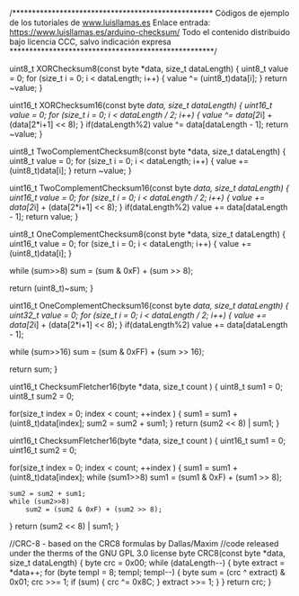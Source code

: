 /***************************************************
Códigos de ejemplo de los tutoriales de www.luisllamas.es
Enlace entrada: https://www.luisllamas.es/arduino-checksum/
Todo el contenido distribuido bajo licencia CCC, salvo indicación expresa
****************************************************/

uint8_t XORChecksum8(const byte *data, size_t dataLength)
{
  uint8_t value = 0;
  for (size_t i = 0; i < dataLength; i++)
  {
    value ^= (uint8_t)data[i];
  }
  return ~value;
}


uint16_t XORChecksum16(const byte *data, size_t dataLength)
{
  uint16_t value = 0;
  for (size_t i = 0; i < dataLength / 2; i++)
  {
    value ^= data[2*i] + (data[2*i+1] << 8);
  }
  if(dataLength%2) value ^= data[dataLength - 1];
  return ~value;
}


uint8_t TwoComplementChecksum8(const byte *data, size_t dataLength)
{
  uint8_t value = 0;
  for (size_t i = 0; i < dataLength; i++)
  {
    value += (uint8_t)data[i];
  }
  return ~value;
}


uint16_t TwoComplementChecksum16(const byte *data, size_t dataLength)
{
  uint16_t value = 0;
  for (size_t i = 0; i < dataLength / 2; i++)
  {
    value += data[2*i] + (data[2*i+1] << 8);
  }
  if(dataLength%2) value += data[dataLength - 1];
  return value;
}


uint8_t OneComplementChecksum8(const byte *data, size_t dataLength)
{
  uint16_t value = 0;
  for (size_t i = 0; i < dataLength; i++)
  {
    value += (uint8_t)data[i];
  }
  
   while (sum>>8)
    sum = (sum & 0xF) + (sum >> 8);

  return (uint8_t)~sum;
}


uint16_t OneComplementChecksum16(const byte *data, size_t dataLength)
{
  uint32_t value = 0;
  for (size_t i = 0; i < dataLength / 2; i++)
  {
    value += data[2*i] + (data[2*i+1] << 8);
  }
  if(dataLength%2) value += data[dataLength - 1];
  
  while (sum>>16)
    sum = (sum & 0xFF) + (sum >> 16);
	
  return sum;
}


uint16_t ChecksumFletcher16(byte *data, size_t count )
{
   uint8_t sum1 = 0;
   uint8_t sum2 = 0;

   for(size_t index = 0; index < count; ++index )
   {
      sum1 = sum1 + (uint8_t)data[index];
      sum2 = sum2 + sum1;
   }
   return (sum2 << 8) | sum1;
}


uint16_t ChecksumFletcher16(byte *data, size_t count )
{
   uint16_t sum1 = 0;
   uint16_t sum2 = 0;

   for(size_t index = 0; index < count; ++index )
   {
    sum1 = sum1 + (uint8_t)data[index];
	while (sum1>>8) 
		sum1 = (sum1 & 0xF) + (sum1 >> 8);
	
    sum2 = sum2 + sum1;
	while (sum2>>8)
		sum2 = (sum2 & 0xF) + (sum2 >> 8);
   }
   return (sum2 << 8) | sum1;
}


//CRC-8 - based on the CRC8 formulas by Dallas/Maxim
//code released under the therms of the GNU GPL 3.0 license
byte CRC8(const byte *data, size_t dataLength)
{
  byte crc = 0x00;
  while (dataLength--) 
  {
    byte extract = *data++;
    for (byte tempI = 8; tempI; tempI--)
	{
      byte sum = (crc ^ extract) & 0x01;
      crc >>= 1;
      if (sum)
	  {
        crc ^= 0x8C;
      }
      extract >>= 1;
    }
  }
  return crc;
}